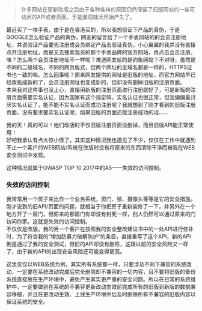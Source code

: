 [TITLE]:利用遗留的旧版API/页面绕过账号实名认证
[TAGS]:技术

> 许多网站在更新改版之后由于各种各样的原因仍然保留了旧版网站的一些可访问的API或者页面，于是漏洞就此开始产生了。

最近买了一块手表，由于是在香港买的，所以我想验证下产品的真伪，于是GOOGLE怎么验证产品的真伪，网友的留言给了一个手表网站的的会员注册地址，并说验证产品要先注册成会员绑定产品去验证真伪。小心翼翼的我并没有直接点开注册地址，而是又去搜索我买的那个手表品牌的官方网站，再点击会员注册。  
咦？怎么两个会员注册地址不一样呢？难道网友给的是钓鱼网站？不对呀，虽然是不同的二级域名，不同的网页版式，但两个网址的主域名都是一样的，HTTPS证书也一致的嘛。怎么回事呢？原来网友提供的网址是旧版的地址，而官方网站早已经改版成新的了，会员注册网址也变成新的，但却没有删掉旧版的注册页面。  
本来我对这件事也没上心，直接用新版的注册页面进行注册就好了，可是新版的注册页面需要实名认证，因为国家有这个规定嘛，实名认证也很正常，但我偏偏最讨厌实名认证了，能不能不实名认证而成功注册呢？我就想到了刚才看到的旧版注册页面，没有要求要实名认证呢，如果旧版的页面还能注册成功的话……

我的天！真的可以！他们改版时不仅旧版注册页面没删掉，而且旧版API能正常使用！  
好吧我承认有点大惊小怪了，其实这种情况我也遇见了不少，仅仅在工作中就遇到不止一个客户的WEB网站/系统在改版时没有将原来的东西清除干净而被我在WEB安全测试中发现。

这种情况就属于OWASP TOP 10 2017中的A5——失效的访问控制。

### 失效的访问控制
我常常用一个房子来比作一个业务系统，房门、锁、摄像头等等是它的安全措施。刚才说到的旧API/页面的问题，就相当于你把房子重新装修了一下，并另外在一个地方开了一扇门，但原来的那扇门你却没有封死一样，别人仍然可以通过原来的门访问你家。这就是失效的访问控制。  
不仅仅是改版，我的另一个客户在按照我的安全整改建议书中的一处API进行修补时，为了符合我的“增加防暴力破解防护”的条目，直接重写了这个API，新的API倒是通过了我的安全测试，但旧的API却没有删除，这跟以前的安全风险又一样了，由于新的API的出现安全风险还可能变得更高。

这里仅仅以WEB系统为例，其实所有系统都一样，只要涉及不向下兼容的系统改动，一定要在系统改动完成后完全删除却不兼容的一切内容，且不要将旧版的备份系统直接放在生产环境中，避免产生其实更严重的安全问题。所以在日常的系统维护中，一定要做到在系统的不兼容更新改动生效前完成所有的旧版到新版的数据兼容移植，并且在更改动生效、上线生产环境中后及时删除所有不兼容的旧版内容以保证系统的安全。